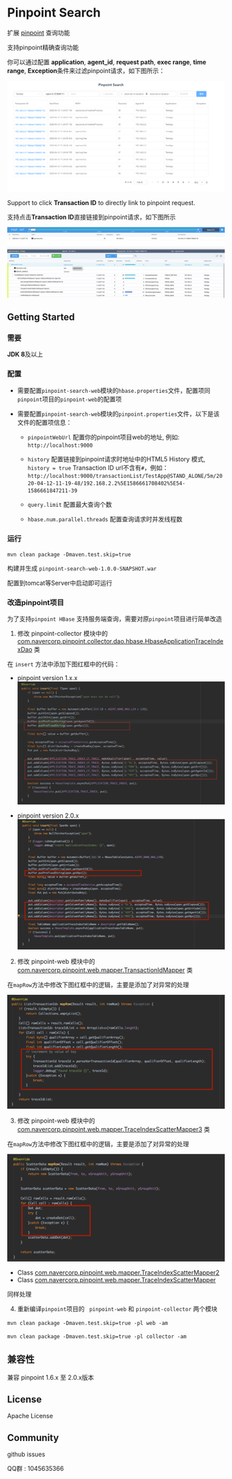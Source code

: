 # Pinpoint Search

扩展 [pinpoint](https://github.com/naver/pinpoint) 查询功能

支持pinpoint精确查询功能

你可以通过配置 **application**, **agent_id**, **request path**, **exec range**, **time range**, **Exception**条件来过滤pinpoint请求，如下图所示：

![](./doc/img/pinpoint-search-frame.png)

Support to click **Transaction ID** to directly link to pinpoint request.

支持点击**Transaction ID**直接链接到pinpoint请求，如下图所示

![](./doc/img/pinpoint-frame.png)

## Getting Started

### 需要

**JDK 8**及以上

### 配置

* 需要配置`pinpoint-search-web`模块的`hbase.properties`文件，配置项同`pinpoint`项目的`pinpoint-web`的配置项

* 需要配置`pinpoint-search-web`模块的`pinpoint.properties`文件，以下是该文件的配置项信息：

    * `pinpointWebUrl` 配置你的pinpoint项目web的地址, 例如:` http://localhost:9000`
    
    * `history`  配置链接到pinpoint请求时地址中的HTML5 History 模式, `history = true` Transaction ID url不含有`#`，例如：`http://localhost:9000/transactionList/TestApp@STAND_ALONE/5m/2020-04-12-11-19-48/192.168.2.2%5E1586661708402%5E54-1586661847211-39`
    
    * `query.limit` 配置最大查询个数
    
    * `hbase.num.parallel.threads` 配置查询请求时并发线程数
    
### 运行

`mvn clean package -Dmaven.test.skip=true`

构建并生成 `pinpoint-search-web-1.0.0-SNAPSHOT.war`

配置到tomcat等Server中启动即可运行

### 改造pinpoint项目 

为了支持`pinpoint HBase` 支持服务端查询，需要对原`pinpoint`项目进行简单改造

1. 修改 pinpoint-collector 模块中的 [com.navercorp.pinpoint.collector.dao.hbase.HbaseApplicationTraceIndexDao](https://github.com/naver/pinpoint/blob/master/collector/src/main/java/com/navercorp/pinpoint/collector/dao/hbase/HbaseApplicationTraceIndexDao.java) 类 

在 `insert` 方法中添加下图红框中的代码：

* pinpoint version 1.x.x
![](./doc/img/HbaseApplicationTraceIndexDao2.png)

* pinpoint version 2.0.x
![](./doc/img/HbaseApplicationTraceIndexDao.png)

2. 修改 pinpoint-web 模块中的 [com.navercorp.pinpoint.web.mapper.TransactionIdMapper](https://github.com/naver/pinpoint/blob/master/web/src/main/java/com/navercorp/pinpoint/web/mapper/TransactionIdMapper.java) 类 

在`mapRow`方法中修改下图红框中的逻辑，主要是添加了对异常的处理

![](./doc/img/TransactionIdMapper.png)

3. 修改 pinpoint-web 模块中的 [com.navercorp.pinpoint.web.mapper.TraceIndexScatterMapper3](https://github.com/naver/pinpoint/blob/master/web/src/main/java/com/navercorp/pinpoint/web/mapper/TraceIndexScatterMapper3.java) 类

在`mapRow`方法中修改下图红框中的逻辑，主要是添加了对异常的处理

![](./doc/img/TraceIndexScatterMapper3.png)

 * Class [com.navercorp.pinpoint.web.mapper.TraceIndexScatterMapper2](https://github.com/naver/pinpoint/blob/master/web/src/main/java/com/navercorp/pinpoint/web/mapper/TraceIndexScatterMapper2.java)
 * Class [com.navercorp.pinpoint.web.mapper.TraceIndexScatterMapper](https://github.com/naver/pinpoint/blob/master/web/src/main/java/com/navercorp/pinpoint/web/mapper/TraceIndexScatterMapper.java)
 
同样处理
 
4. 重新编译`pinpoint`项目的 ` pinpoint-web` 和 `pinpoint-collector` 两个模块
 
 `mvn clean package -Dmaven.test.skip=true -pl web -am`
 
 `mvn clean package -Dmaven.test.skip=true -pl collector -am`

## 兼容性

兼容 pinpoint 1.6.x 至 2.0.x版本

## License

Apache License

## Community

github issues

QQ群 : 1045635366







